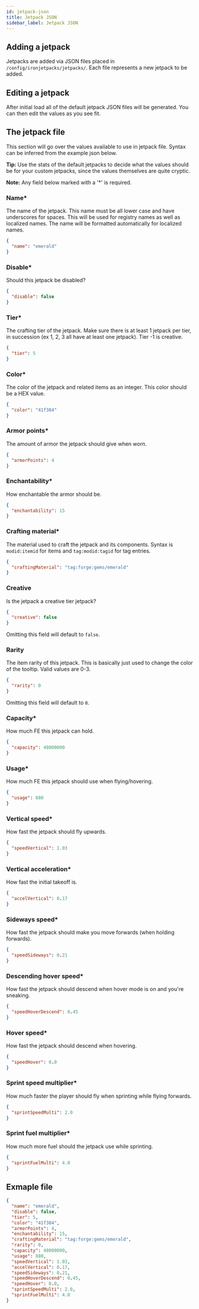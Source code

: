 ```yaml
---
id: jetpack-json
title: Jetpack JSON
sidebar_label: Jetpack JSON
---
```


## Adding a jetpack
Jetpacks are added via JSON files placed in `/config/ironjetpacks/jetpacks/`. Each file represents a new jetpack to be added.

## Editing a jetpack
After initial load all of the default jetpack JSON files will be generated. You can then edit the values as you see fit.

## The jetpack file
This section will go over the values available to use in jetpack file. Syntax can be inferred from the example json below.

**Tip:** Use the stats of the default jetpacks to decide what the values should be for your custom jetpacks, since the values themselves are quite cryptic.

**Note:** Any field below marked with a '*' is required.

### Name*
The name of the jetpack. This name must be all lower case and have underscores for spaces. This will be used for registry names as well as localized names. The name will be formatted automatically for localized names.
```json
{
  "name": "emerald"
}
```

### Disable*
Should this jetpack be disabled?
```json
{
  "disable": false
}
```

### Tier*
The crafting tier of the jetpack. Make sure there is at least 1 jetpack per tier, in succession (ex 1, 2, 3 all have at least one jetpack). Tier -1 is creative.
```json
{
  "tier": 5
}
```

### Color*
The color of the jetpack and related items as an integer. This color should be a HEX value.
```json
{
  "color": "41f384"
}
```

### Armor points*
The amount of armor the jetpack should give when worn.
```json
{
  "armorPoints": 4
}
```

### Enchantability*
How enchantable the armor should be.
```json
{
  "enchantability": 15
}
```

### Crafting material*
The material used to craft the jetpack and its components. Syntax is `modid:itemid` for items and `tag:modid:tagid` for tag entries.
```json
{
  "craftingMaterial": "tag:forge:gems/emerald"
}
```

### Creative
Is the jetpack a creative tier jetpack?
```json
{
  "creative": false
}
```
Omitting this field will default to `false`.

### Rarity
The item rarity of this jetpack. This is basically just used to change the color of the tooltip. Valid values are 0-3.
```json
{
  "rarity": 0
}
```
Omitting this field will default to `0`.

### Capacity*
How much FE this jetpack can hold.
```json
{
  "capacity": 48000000
}
```

### Usage*
How much FE this jetpack should use when flying/hovering.
```json
{
  "usage": 880
}
```

### Vertical speed*
How fast the jetpack should fly upwards.
```json
{
  "speedVertical": 1.03
}
```

### Vertical acceleration*
How fast the initial takeoff is.
```json
{
  "accelVertical": 0.17
}
```

### Sideways speed*
How fast the jetpack should make you move forwards (when holding forwards).
```json
{
  "speedSideways": 0.21
}
```

### Descending hover speed*
How fast the jetpack should descend when hover mode is on and you're sneaking.
```json
{
  "speedHoverDescend": 0.45
}
```

### Hover speed*
How fast the jetpack should descend when hovering.
```json
{
  "speedHover": 0.0
}
```

### Sprint speed multiplier*
How much faster the player should fly when sprinting while flying forwards.
```json
{
  "sprintSpeedMulti": 2.0
}
```

### Sprint fuel multiplier*
How much more fuel should the jetpack use while sprinting.
```json
{
  "sprintFuelMulti": 4.0
}
```

## Exmaple file
```json
{
  "name": "emerald",
  "disable": false,
  "tier": 5,
  "color": "41f384",
  "armorPoints": 4,
  "enchantability": 15,
  "craftingMaterial": "tag:forge:gems/emerald",
  "rarity": 0,
  "capacity": 48000000,
  "usage": 880,
  "speedVertical": 1.03,
  "accelVertical": 0.17,
  "speedSideways": 0.21,
  "speedHoverDescend": 0.45,
  "speedHover": 0.0,
  "sprintSpeedMulti": 2.0,
  "sprintFuelMulti": 4.0
}
```